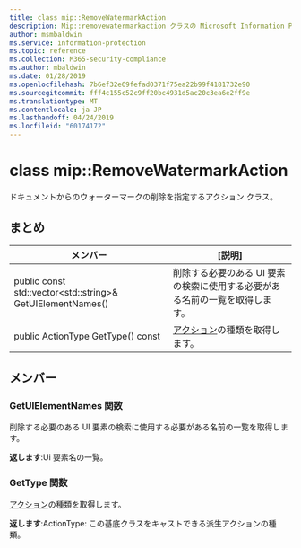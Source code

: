 ```yaml
---
title: class mip::RemoveWatermarkAction
description: Mip::removewatermarkaction クラスの Microsoft Information Protection (MIP) SDK について説明します。
author: msmbaldwin
ms.service: information-protection
ms.topic: reference
ms.collection: M365-security-compliance
ms.author: mbaldwin
ms.date: 01/28/2019
ms.openlocfilehash: 7b6ef32e69fefad0371f75ea22b99f4181732e90
ms.sourcegitcommit: fff4c155c52c9ff20bc4931d5ac20c3ea6e2ff9e
ms.translationtype: MT
ms.contentlocale: ja-JP
ms.lasthandoff: 04/24/2019
ms.locfileid: "60174172"
---
```

# <a name="class-mipremovewatermarkaction"></a>class mip::RemoveWatermarkAction 
ドキュメントからのウォーターマークの削除を指定するアクション クラス。
  
## <a name="summary"></a>まとめ
 メンバー                        | [説明]                                
--------------------------------|---------------------------------------------
public const std::vector\<std::string\>& GetUIElementNames()  |  削除する必要のある UI 要素の検索に使用する必要がある名前の一覧を取得します。
public ActionType GetType() const  |  [アクション](class_mip_action.md)の種類を取得します。
  
## <a name="members"></a>メンバー
  
### <a name="getuielementnames-function"></a>GetUIElementNames 関数
削除する必要のある UI 要素の検索に使用する必要がある名前の一覧を取得します。

  
**返します**:Ui 要素名の一覧。
  
### <a name="gettype-function"></a>GetType 関数
[アクション](class_mip_action.md)の種類を取得します。

**返します**:ActionType: この基底クラスをキャストできる派生アクションの種類。